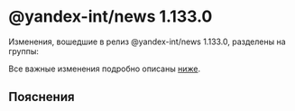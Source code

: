 # @yandex-int/news 1.133.0

<!-- ЧЕЛОВЕЧЕСКОЕ ВСТУПЛЕНИЕ -->

Изменения, вошедшие в релиз @yandex-int/news 1.133.0, разделены на группы:

Все важные изменения подробно описаны [ниже](#Пояснения).

## Пояснения

